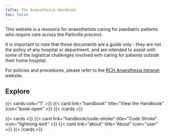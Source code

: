 ```yaml
---
title: The Anaesthesia Handbook
toc: false
---
```


This website is a resource for anaesthetists caring for paediatric patients who require care across the Parkville precinct.

It is important to note that these documents are a guide only - they are not the policy of any hospital or department, and are intended to assist with some of the logistical challenges involved with caring for patients outside their home hospital.

For policies and procedures, please refer to the [RCH Anaesthesia Intranet](https://rch0365it.sharepoint.com/sites/AnaesthesiaAndPainManagement) website.

## Explore

{{< cards cols="1" >}}
  {{< card link="handbook" title="View the Handbook" icon="book-open" >}}
{{< /cards >}}

{{< cards >}}
  {{< card link="handbook/code-stroke" title="Code Stroke" icon="lightning-bolt" >}}
  {{< card link="about" title="About" icon="user" >}}
{{< /cards >}}

